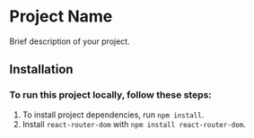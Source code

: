 # Project Name

Brief description of your project.
## Installation

### To run this project locally, follow these steps:
1. To install project dependencies, run `npm install`.
2. Install `react-router-dom` with `npm install react-router-dom`.



